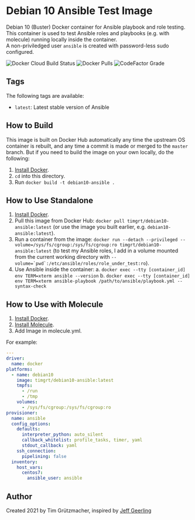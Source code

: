 # Debian 10 Ansible Test Image

Debian 10 (Buster) Docker container for Ansible playbook and role testing.  
This container is used to test Ansible roles and playbooks (e.g. with molecule) running locally inside the container.  
A non-priviledged user `ansible` is created with password-less sudo configured.

![Docker Cloud Build Status](https://img.shields.io/docker/cloud/build/timgrt/debian10-ansible) ![Docker Pulls](https://img.shields.io/docker/pulls/timgrt/debian10-ansible) ![CodeFactor Grade](https://img.shields.io/codefactor/grade/github/timgrt/docker-debian10-ansible/main)

## Tags

The following tags are available:

  - `latest`: Latest stable version of Ansible

## How to Build

This image is built on Docker Hub automatically any time the upstream OS container is rebuilt, and any time a commit is made or merged to the `master` branch. But if you need to build the image on your own locally, do the following:

  1. [Install Docker](https://docs.docker.com/engine/installation/).
  2. `cd` into this directory.
  3. Run `docker build -t debian10-ansible .`

## How to Use Standalone

  1. [Install Docker](https://docs.docker.com/engine/installation/).
  2. Pull this image from Docker Hub: `docker pull timgrt/debian10-ansible:latest` (or use the image you built earlier, e.g. `debian10-ansible:latest`).
  3. Run a container from the image: `docker run --detach --privileged --volume=/sys/fs/cgroup:/sys/fs/cgroup:ro timgrt/debian10-ansible:latest` (to test my Ansible roles, I add in a volume mounted from the current working directory with ``--volume=`pwd`:/etc/ansible/roles/role_under_test:ro``).
  4. Use Ansible inside the container:
    a. `docker exec --tty [container_id] env TERM=xterm ansible --version`
    b. `docker exec --tty [container_id] env TERM=xterm ansible-playbook /path/to/ansible/playbook.yml --syntax-check`

## How to Use with Molecule

  1. [Install Docker](https://docs.docker.com/engine/installation/).
  2. [Install Molecule](https://molecule.readthedocs.io/en/latest/installation.html).
  3. Add Image in molecule.yml.

For example:
```yaml
---
driver:
  name: docker
platforms:
  - name: debian10
    image: timgrt/debian10-ansible:latest
    tmpfs:
      - /run
      - /tmp
    volumes:
      - /sys/fs/cgroup:/sys/fs/cgroup:ro
provisioner:
  name: ansible
  config_options:
    defaults:
      interpreter_python: auto_silent
      callback_whitelist: profile_tasks, timer, yaml
      stdout_callback: yaml
    ssh_connection:
      pipelining: false
  inventory:
    host_vars:
      centos7:
        ansible_user: ansible
```

## Author

Created 2021 by Tim Grützmacher, inspired by [Jeff Geerling](https://www.jeffgeerling.com/)
